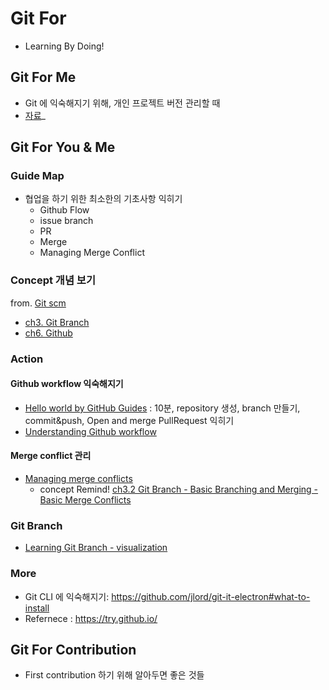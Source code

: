 # Git For
- Learning By Doing!

## Git For Me
- Git 에 익숙해지기 위해, 개인 프로젝트 버전 관리할 때
- [자료](/git_for_me.pdf)_

## Git For You & Me
### Guide Map
- 협업을 하기 위한 최소한의 기초사항 익히기
  - Github Flow
  - issue branch
  - PR
  - Merge
  - Managing Merge Conflict
### Concept 개념 보기
from. [Git scm](https://git-scm.com/book/ko/v2)
- [ch3. Git Branch](https://git-scm.com/book/ko/v2/Git-%EB%B8%8C%EB%9E%9C%EC%B9%98-%EB%B8%8C%EB%9E%9C%EC%B9%98%EB%9E%80-%EB%AC%B4%EC%97%87%EC%9D%B8%EA%B0%80)
- [ch6. Github](https://git-scm.com/book/ko/v2/GitHub-%EA%B3%84%EC%A0%95-%EB%A7%8C%EB%93%A4%EA%B3%A0-%EC%84%A4%EC%A0%95%ED%95%98%EA%B8%B0)

### Action  
#### Github workflow  익숙해지기  
- [Hello world by GitHub Guides](https://guides.github.com/activities/hello-world/) : 10분, repository 생성, branch 만들기, commit&push, Open and merge PullRequest 익히기
- [Understanding Github workflow](https://guides.github.com/introduction/flow/)

#### Merge conflict 관리  
- [Managing merge conflicts](https://lab.github.com/githubtraining/managing-merge-conflicts)
  - concept Remind! [ch3.2 Git Branch - Basic Branching and Merging - Basic Merge Conflicts](https://git-scm.com/book/en/v2/Git-Branching-Basic-Branching-and-Merging)
  
### Git Branch 
- [Learning Git Branch -  visualization](https://learngitbranching.js.org/?locale=ko)

### More  
- Git CLI 에 익숙해지기: https://github.com/jlord/git-it-electron#what-to-install
- Refernece : https://try.github.io/    


## Git For Contribution
- First contribution 하기 위해 알아두면 좋은 것들 
